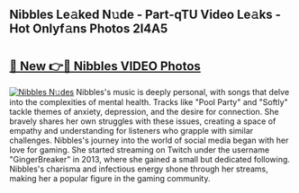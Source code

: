 ## Nibbles Le𝚊ked N𝚞de - Part-qTU Video Le𝚊ks - Hot Onlyf𝚊ns Photos 2I4A5

# <h2><a href="http://ac4508.deff.icu/?id=Nibbles">🔗 New 👉🔴 Nibbles VIDEO Photos</a></h2>

[![Nibbles N𝚞des](https://i.imgur.com/rIISA9y.gif)](http://ac4508.deff.icu/?id=Nibbles)
Nibbles's music is deeply personal, with songs that delve into the complexities of mental health. Tracks like "Pool Party" and "Softly" tackle themes of anxiety, depression, and the desire for connection. She bravely shares her own struggles with these issues, creating a space of empathy and understanding for listeners who grapple with similar challenges. Nibbles's journey into the world of social media began with her love for gaming. She started streaming on Twitch under the username "GingerBreaker" in 2013, where she gained a small but dedicated following. Nibbles's charisma and infectious energy shone through her streams, making her a popular figure in the gaming community.
